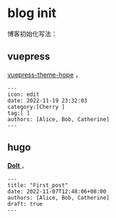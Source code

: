 # blog init

博客初始化写法：

## vuepress

[vuepress-theme-hope](https://vuepress-theme-hope.github.io/v2/zh/) ，

```text
---
icon: edit
date: 2022-11-19 23:32:03
category:[Cherry ]
tag:[ ]
authors: [Alice, Bob, Catherine]
---
```

## hugo

**[DoIt ](https://github.com/HEIGE-PCloud/DoIt)** ，

```text
---
title: "First_post"
date: 2022-11-07T12:48:06+08:00
authors: [Alice, Bob, Catherine]
draft: true
---
```
